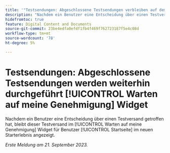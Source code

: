 ```yaml
---
title: '"Testsendungen: Abgeschlossene Testsendungen verbleiben auf dem Widget "Meine Genehmigung"'
description: "Nachdem ein Benutzer eine Entscheidung über einen Testversand getroffen hat, bleibt dieser Testversand im [!UICONTROL Warten auf meine Genehmigung] Widget für Benutzer [!UICONTROL Startseite] im neuen Starterlebnis."
hidefromtoc: true
feature: Digital Content and Documents
source-git-commit: 23be4edfa0efdf1fb4f469f762723187f5e4c08d
workflow-type: tm+mt
source-wordcount: '78'
ht-degree: 5%

---
```



# Testsendungen: Abgeschlossene Testsendungen werden weiterhin durchgeführt [!UICONTROL Warten auf meine Genehmigung] Widget

Nachdem ein Benutzer eine Entscheidung über einen Testversand getroffen hat, bleibt dieser Testversand im [!UICONTROL Warten auf meine Genehmigung] Widget für Benutzer [!UICONTROL Startseite] im neuen Starterlebnis angezeigt.

_Erste Meldung am 21. September 2023._
